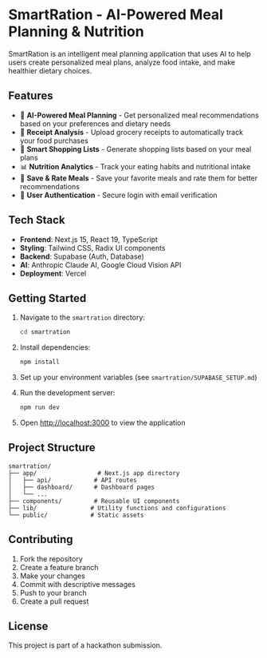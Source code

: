 # SmartRation - AI-Powered Meal Planning & Nutrition

SmartRation is an intelligent meal planning application that uses AI to help users create personalized meal plans, analyze food intake, and make healthier dietary choices.

## Features

- 🤖 **AI-Powered Meal Planning** - Get personalized meal recommendations based on your preferences and dietary needs
- 📸 **Receipt Analysis** - Upload grocery receipts to automatically track your food purchases
- 🛒 **Smart Shopping Lists** - Generate shopping lists based on your meal plans
- 📊 **Nutrition Analytics** - Track your eating habits and nutritional intake
- 💾 **Save & Rate Meals** - Save your favorite meals and rate them for better recommendations
- 🔐 **User Authentication** - Secure login with email verification

## Tech Stack

- **Frontend**: Next.js 15, React 19, TypeScript
- **Styling**: Tailwind CSS, Radix UI components
- **Backend**: Supabase (Auth, Database)
- **AI**: Anthropic Claude AI, Google Cloud Vision API
- **Deployment**: Vercel

## Getting Started

1. Navigate to the `smartration` directory:
   ```bash
   cd smartration
   ```

2. Install dependencies:
   ```bash
   npm install
   ```

3. Set up your environment variables (see `smartration/SUPABASE_SETUP.md`)

4. Run the development server:
   ```bash
   npm run dev
   ```

5. Open [http://localhost:3000](http://localhost:3000) to view the application

## Project Structure

```
smartration/
├── app/                 # Next.js app directory
│   ├── api/            # API routes
│   ├── dashboard/      # Dashboard pages
│   └── ...
├── components/         # Reusable UI components
├── lib/               # Utility functions and configurations
└── public/            # Static assets
```

## Contributing

1. Fork the repository
2. Create a feature branch
3. Make your changes
4. Commit with descriptive messages
5. Push to your branch
6. Create a pull request

## License

This project is part of a hackathon submission. 